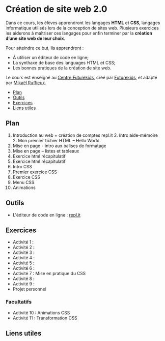 # Création de site web 2.0

Dans ce cours, les élèves apprendront les langages **HTML** et **CSS**, langages informatique utilisés lors de la conception de sites web. Plusieurs exercices les aiderons à maîtriser ces langages pour enfin terminer par la **création d’une site web de leur choix**.

Pour atteindre ce but, ils apprendront :

- À utiliser un éditeur de code en ligne;
- La synthaxe de base des languages HTML et CSS;
- Les bonnes pratiques de la création de site web.

Le cours est enseigné au [Centre Futurekids](https://futurekids.io/contact/fr), créé par [Futurekids](https://futurekids.io/), et adapté par [Mikaël Ruffieux](https://redox-prod.ch). 

- [Plan](#plan)
- [Outils](#outils)
- [Exercices](#exercices)
- [Liens utiles](#liens-utiles)

## Plan

1. Introduction au web + création de comptes repl.it
   2. Intro aide-mémoire
   2. Mon premier fichier HTML – Hello World
4. Mise en page - intro aux balises de formatage
5. Mise en page – listes et tableaux
6. Exercice html récapitulatif
7. Exercice html récapitulatif
8. Intro CSS
9. Premier exercice CSS
10. Exercice CSS
11. Menu CSS
12. Animations

## Outils

- L'éditeur de code en ligne : [repl.it](https://repl.it/)

## Exercices

- Activité 1 : 
- Activité 2 :
- Activité 3 : 
- Activité 4 : 
- Activité 5 : 
- Activité 6 : 
- Activité 7 : Mise en pratique du CSS
- Activité 8 : 
- Activité 9 : 
- Projet personnel

### Facultatifs

- Activité 10 :  Animations CSS
- Activité 11 : Transformation CSS

## Liens utiles
